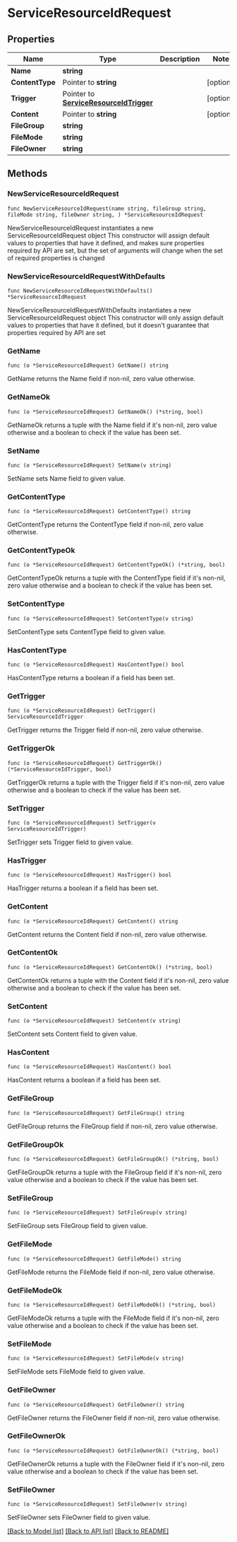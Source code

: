 # ServiceResourceIdRequest

## Properties

Name | Type | Description | Notes
------------ | ------------- | ------------- | -------------
**Name** | **string** |  | 
**ContentType** | Pointer to **string** |  | [optional] 
**Trigger** | Pointer to [**ServiceResourceIdTrigger**](ServiceResourceIdTrigger.md) |  | [optional] 
**Content** | Pointer to **string** |  | [optional] 
**FileGroup** | **string** |  | 
**FileMode** | **string** |  | 
**FileOwner** | **string** |  | 

## Methods

### NewServiceResourceIdRequest

`func NewServiceResourceIdRequest(name string, fileGroup string, fileMode string, fileOwner string, ) *ServiceResourceIdRequest`

NewServiceResourceIdRequest instantiates a new ServiceResourceIdRequest object
This constructor will assign default values to properties that have it defined,
and makes sure properties required by API are set, but the set of arguments
will change when the set of required properties is changed

### NewServiceResourceIdRequestWithDefaults

`func NewServiceResourceIdRequestWithDefaults() *ServiceResourceIdRequest`

NewServiceResourceIdRequestWithDefaults instantiates a new ServiceResourceIdRequest object
This constructor will only assign default values to properties that have it defined,
but it doesn't guarantee that properties required by API are set

### GetName

`func (o *ServiceResourceIdRequest) GetName() string`

GetName returns the Name field if non-nil, zero value otherwise.

### GetNameOk

`func (o *ServiceResourceIdRequest) GetNameOk() (*string, bool)`

GetNameOk returns a tuple with the Name field if it's non-nil, zero value otherwise
and a boolean to check if the value has been set.

### SetName

`func (o *ServiceResourceIdRequest) SetName(v string)`

SetName sets Name field to given value.


### GetContentType

`func (o *ServiceResourceIdRequest) GetContentType() string`

GetContentType returns the ContentType field if non-nil, zero value otherwise.

### GetContentTypeOk

`func (o *ServiceResourceIdRequest) GetContentTypeOk() (*string, bool)`

GetContentTypeOk returns a tuple with the ContentType field if it's non-nil, zero value otherwise
and a boolean to check if the value has been set.

### SetContentType

`func (o *ServiceResourceIdRequest) SetContentType(v string)`

SetContentType sets ContentType field to given value.

### HasContentType

`func (o *ServiceResourceIdRequest) HasContentType() bool`

HasContentType returns a boolean if a field has been set.

### GetTrigger

`func (o *ServiceResourceIdRequest) GetTrigger() ServiceResourceIdTrigger`

GetTrigger returns the Trigger field if non-nil, zero value otherwise.

### GetTriggerOk

`func (o *ServiceResourceIdRequest) GetTriggerOk() (*ServiceResourceIdTrigger, bool)`

GetTriggerOk returns a tuple with the Trigger field if it's non-nil, zero value otherwise
and a boolean to check if the value has been set.

### SetTrigger

`func (o *ServiceResourceIdRequest) SetTrigger(v ServiceResourceIdTrigger)`

SetTrigger sets Trigger field to given value.

### HasTrigger

`func (o *ServiceResourceIdRequest) HasTrigger() bool`

HasTrigger returns a boolean if a field has been set.

### GetContent

`func (o *ServiceResourceIdRequest) GetContent() string`

GetContent returns the Content field if non-nil, zero value otherwise.

### GetContentOk

`func (o *ServiceResourceIdRequest) GetContentOk() (*string, bool)`

GetContentOk returns a tuple with the Content field if it's non-nil, zero value otherwise
and a boolean to check if the value has been set.

### SetContent

`func (o *ServiceResourceIdRequest) SetContent(v string)`

SetContent sets Content field to given value.

### HasContent

`func (o *ServiceResourceIdRequest) HasContent() bool`

HasContent returns a boolean if a field has been set.

### GetFileGroup

`func (o *ServiceResourceIdRequest) GetFileGroup() string`

GetFileGroup returns the FileGroup field if non-nil, zero value otherwise.

### GetFileGroupOk

`func (o *ServiceResourceIdRequest) GetFileGroupOk() (*string, bool)`

GetFileGroupOk returns a tuple with the FileGroup field if it's non-nil, zero value otherwise
and a boolean to check if the value has been set.

### SetFileGroup

`func (o *ServiceResourceIdRequest) SetFileGroup(v string)`

SetFileGroup sets FileGroup field to given value.


### GetFileMode

`func (o *ServiceResourceIdRequest) GetFileMode() string`

GetFileMode returns the FileMode field if non-nil, zero value otherwise.

### GetFileModeOk

`func (o *ServiceResourceIdRequest) GetFileModeOk() (*string, bool)`

GetFileModeOk returns a tuple with the FileMode field if it's non-nil, zero value otherwise
and a boolean to check if the value has been set.

### SetFileMode

`func (o *ServiceResourceIdRequest) SetFileMode(v string)`

SetFileMode sets FileMode field to given value.


### GetFileOwner

`func (o *ServiceResourceIdRequest) GetFileOwner() string`

GetFileOwner returns the FileOwner field if non-nil, zero value otherwise.

### GetFileOwnerOk

`func (o *ServiceResourceIdRequest) GetFileOwnerOk() (*string, bool)`

GetFileOwnerOk returns a tuple with the FileOwner field if it's non-nil, zero value otherwise
and a boolean to check if the value has been set.

### SetFileOwner

`func (o *ServiceResourceIdRequest) SetFileOwner(v string)`

SetFileOwner sets FileOwner field to given value.



[[Back to Model list]](../README.md#documentation-for-models) [[Back to API list]](../README.md#documentation-for-api-endpoints) [[Back to README]](../README.md)


